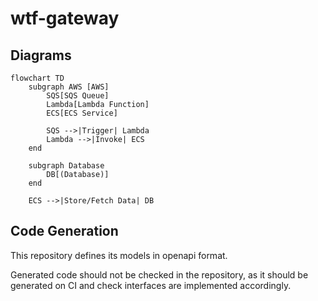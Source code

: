 # wtf-gateway


## Diagrams

```mermaid
flowchart TD
    subgraph AWS [AWS]
        SQS[SQS Queue]
        Lambda[Lambda Function]
        ECS[ECS Service]
        
        SQS -->|Trigger| Lambda
        Lambda -->|Invoke| ECS
    end
    
    subgraph Database
        DB[(Database)]
    end

    ECS -->|Store/Fetch Data| DB
```

## Code Generation

This repository defines its models in openapi format.

Generated code should not be checked in the repository, as it should be generated on CI and check interfaces are implemented accordingly.


